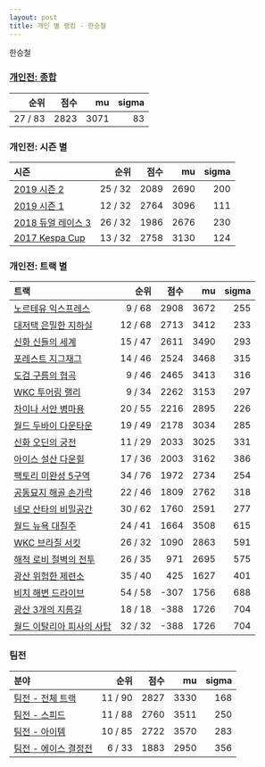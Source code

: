 ```yaml
---
layout: post
title: 개인 별 랭킹 - 한승철
---
```


한승철

### [개인전: 종합](../singles-full)

| 순위 | 점수 | mu | sigma |
|---:|---:|---:|---:|
| 27 / 83 | 2823 | 3071 | 83 |

### 개인전: 시즌 별

| 시즌 | 순위 | 점수 | mu | sigma |
|:---|---:|---:|---:|---:|
| [2019 시즌 2](../s2019_2) | 25 / 32 | 2089 | 2690 | 200 |
| [2019 시즌 1](../s2019_1) | 12 / 32 | 2764 | 3096 | 111 |
| [2018 듀얼 레이스 3](../s2018_1) | 26 / 32 | 1986 | 2676 | 230 |
| [2017 Kespa Cup](../s2017_2) | 13 / 32 | 2758 | 3130 | 124 |

### 개인전: 트랙 별

| 트랙 | 순위 | 점수 | mu | sigma |
|:---|---:|---:|---:|---:|
| [노르테유 익스프레스](../noex) | 9 / 68 | 2908 | 3672 | 255 |
| [대저택 은밀한 지하실](../jeotaek) | 12 / 68 | 2713 | 3412 | 233 |
| [신화 신들의 세계](../shinsegye) | 15 / 47 | 2611 | 3490 | 293 |
| [포레스트 지그재그](../zigzag) | 14 / 46 | 2524 | 3468 | 315 |
| [도검 구름의 협곡](../hyupgog) | 9 / 46 | 2465 | 3413 | 316 |
| [WKC 투어링 랠리](../rally) | 9 / 34 | 2262 | 3153 | 297 |
| [차이나 서안 병마용](../byeongma) | 20 / 55 | 2216 | 2895 | 226 |
| [월드 두바이 다운타운](../dubai) | 19 / 49 | 2178 | 3034 | 285 |
| [신화 오딘의 궁전](../odin) | 11 / 29 | 2033 | 3025 | 331 |
| [아이스 설산 다운힐](../seolsan) | 17 / 36 | 2003 | 3162 | 386 |
| [팩토리 미완성 5구역](../district5) | 34 / 76 | 1972 | 2734 | 254 |
| [공동묘지 해골 손가락](../haeson) | 22 / 46 | 1809 | 2762 | 318 |
| [네모 산타의 비밀공간](../santa) | 30 / 62 | 1760 | 2591 | 277 |
| [월드 뉴욕 대질주](../newyork) | 24 / 41 | 1664 | 3508 | 615 |
| [WKC 브라질 서킷](../brazil) | 26 / 32 | 1090 | 2863 | 591 |
| [해적 로비 절벽의 전투](../lobby) | 26 / 35 | 971 | 2695 | 575 |
| [광산 위험한 제련소](../jeryeonso) | 35 / 40 | 425 | 1627 | 401 |
| [비치 해변 드라이브](../haebyun) | 54 / 58 | -307 | 1756 | 688 |
| [광산 3개의 지름길](../gwangsamji) | 18 / 18 | -388 | 1726 | 704 |
| [월드 이탈리아 피사의 사탑](../pizza) | 32 / 32 | -388 | 1726 | 704 |

### 팀전

| 분야 | 순위 | 점수 | mu | sigma |
|:---|---:|---:|---:|---:|
| [팀전 - 전체 트랙](../team-full) | 11 / 90 | 2827 | 3330 | 168 |
| [팀전 - 스피드](../team-speed) | 11 / 88 | 2760 | 3511 | 250 |
| [팀전 - 아이템](../team-item) | 10 / 85 | 2722 | 3570 | 283 |
| [팀전 - 에이스 결정전](../team-ace) | 6 / 33 | 1883 | 2950 | 356 |
